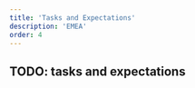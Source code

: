 ```yaml
---
title: 'Tasks and Expectations'
description: 'EMEA'
order: 4
---
```


## TODO: tasks and expectations
